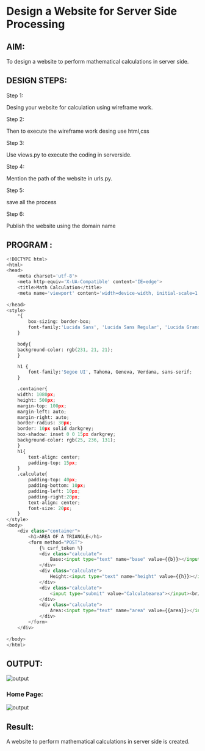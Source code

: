 # Design a Website for Server Side Processing

## AIM:
To design a website to perform mathematical calculations in server side.

## DESIGN STEPS:

Step 1:

Desing your website for calculation using wireframe work.

Step 2:

Then to execute the wireframe work desing use html,css

Step 3:

Use views.py to execute the coding in serverside.

Step 4:

Mention the path of the website in urls.py.

Step 5:

save all the process

Step 6:

Publish the website using the domain name


## PROGRAM :
```python
<!DOCTYPE html>
<html>
<head>
    <meta charset='utf-8'>
    <meta http-equiv='X-UA-Compatible' content='IE=edge'>
    <title>Math Calculation</title>
    <meta name='viewport' content='width=device-width, initial-scale=1'>
    
</head>
<style>
    *{
        box-sizing: border-box;
        font-family:'Lucida Sans', 'Lucida Sans Regular', 'Lucida Grande', 'Lucida Sans Unicode', Geneva, Verdana, sans-serif
    }

    body{
    background-color: rgb(231, 21, 21);
    }

    h1 {
        font-family:'Segoe UI', Tahoma, Geneva, Verdana, sans-serif;
    }

    .container{
    width: 1080px;
    height: 500px;
    margin-top: 100px;
    margin-left: auto;
    margin-right: auto;
    border-radius: 30px;
    border: 10px solid darkgrey;
    box-shadow: inset 0 0 15px darkgrey;
    background-color: rgb(25, 236, 131);
    }
    h1{
        text-align: center;
        padding-top: 15px;
    }
    .calculate{
        padding-top: 40px;
        padding-bottom: 10px;
        padding-left: 10px;
        padding-right:20px;
        text-align: center;
        font-size: 20px;
    }
</style>
<body>
    <div class="container">
        <h1>AREA OF A TRIANGLE</h1>
        <form method="POST">
            {% csrf_token %}
            <div class="calculate"> 
                Base:<input type="text" name="base" value={{b}}></input><br/>
            </div>
            <div class="calculate">
                Height:<input type="text" name="height" value={{h}}></input><br/>
            </div>
            <div class="calculate">
                <input type="submit" value="Calculatearea"></input><br/>
            </div>
            <div class="calculate">
                Area:<input type="text" name="area" value={{area}}></input>
            </div>
        </form>
    </div>
    
</body>
</html>
```

## OUTPUT:
![output](pic1.jpeg)

### Home Page:
![output](pic1.jpeg)

## Result:

A website to perform mathematical calculations in server side is created.


